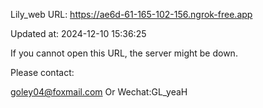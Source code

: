 Lily_web URL: https://ae6d-61-165-102-156.ngrok-free.app

Updated at: 2024-12-10 15:36:25

If you cannot open this URL, the server might be down.

Please contact: 

goley04@foxmail.com Or Wechat:GL_yeaH